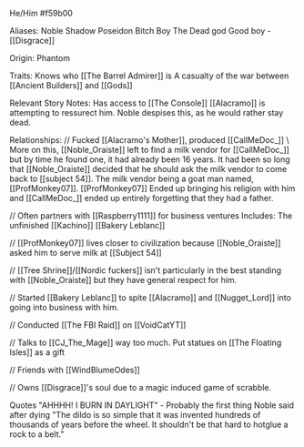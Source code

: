 He/Him
\#f59b00

Aliases:
 Noble
 Shadow
 Poseidon
 Bitch Boy
 The Dead god
 Good boy   - [[Disgrace]]
 
Origin: Phantom

Traits:
 Knows who [[The Barrel Admirer]] is
 A casualty of the war between [[Ancient Builders]] and [[Gods]]

Relevant Story Notes: 
 Has access to [[The Console]]
 [[Alacramo]] is attempting to ressurect him.
  Noble despises this, as he would rather stay dead.

Relationships:
 // Fucked [[Alacramo's Mother]], produced [[CallMeDoc_]]
  \\ More on this, [[Noble_Oraiste]] left to find a milk vendor for [[CallMeDoc_]] but by time he found one, it had already been 16 years. It had been so long that [[Noble_Oraiste]] decided that he should ask the milk vendor to come back to [[subject 54]]. The milk vendor being a goat man named, [[ProfMonkey07]]. [[ProfMonkey07]] Ended up bringing his religion with him and [[CallMeDoc_]] ended up entirely forgetting that they had a father.
 
 // Often partners with [[Raspberry1111]] for business ventures
  Includes:
   The unfinished [[Kachino]]
   [[Bakery Leblanc]]
 
 // [[ProfMonkey07]] lives closer to civilization because [[Noble_Oraiste]] asked him to serve milk at [[Subject 54]]
 
 // [[Tree Shrine]]/[[Nordic fuckers]] isn't particularly in the best standing with [[Noble_Oraiste]] but they have general respect for him.
 
 // Started [[Bakery Leblanc]] to spite [[Alacramo]] and [[Nugget_Lord]] into going into business with him.
 
 // Conducted [[The FBI Raid]] on [[VoidCatYT]]
 
 // Talks to [[CJ_The_Mage]] way too much. Put statues on [[The Floating Isles]] as a gift
 
 // Friends with [[WindBlumeOdes]]
 
 // Owns [[Disgrace]]'s soul due to a magic induced game of scrabble. 
 
Quotes
 "AHHHH! I BURN IN DAYLIGHT" - Probably the first thing Noble said after dying
 "The dildo is so simple that it was invented hundreds of thousands of years before the wheel. It shouldn't be that hard to hotglue a rock to a belt."
